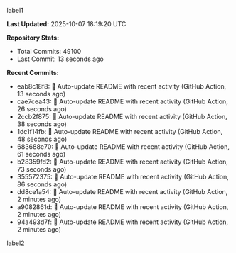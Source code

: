 
label1 
<!-- ACTIVITY_START -->
**Last Updated:** 2025-10-07 18:19:20 UTC

**Repository Stats:**
- Total Commits: 49100
- Last Commit: 13 seconds ago

**Recent Commits:**
- eab8c18f8: 🤖 Auto-update README with recent activity (GitHub Action, 13 seconds ago)
- cae7cea43: 🤖 Auto-update README with recent activity (GitHub Action, 26 seconds ago)
- 2ccb2f875: 🤖 Auto-update README with recent activity (GitHub Action, 38 seconds ago)
- 1dc1f14fb: 🤖 Auto-update README with recent activity (GitHub Action, 48 seconds ago)
- 683688e70: 🤖 Auto-update README with recent activity (GitHub Action, 61 seconds ago)
- b28359fd2: 🤖 Auto-update README with recent activity (GitHub Action, 73 seconds ago)
- 355572375: 🤖 Auto-update README with recent activity (GitHub Action, 86 seconds ago)
- dd8ce1a54: 🤖 Auto-update README with recent activity (GitHub Action, 2 minutes ago)
- a9082861d: 🤖 Auto-update README with recent activity (GitHub Action, 2 minutes ago)
- 94a493d7f: 🤖 Auto-update README with recent activity (GitHub Action, 2 minutes ago)
<!-- ACTIVITY_END -->

label2

